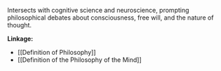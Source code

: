 Intersects with cognitive science and neuroscience, prompting philosophical debates about consciousness, free will, and the nature of thought.

**Linkage:**
- [[Definition of Philosophy]]
- [[Definition of the Philosophy of the Mind]]